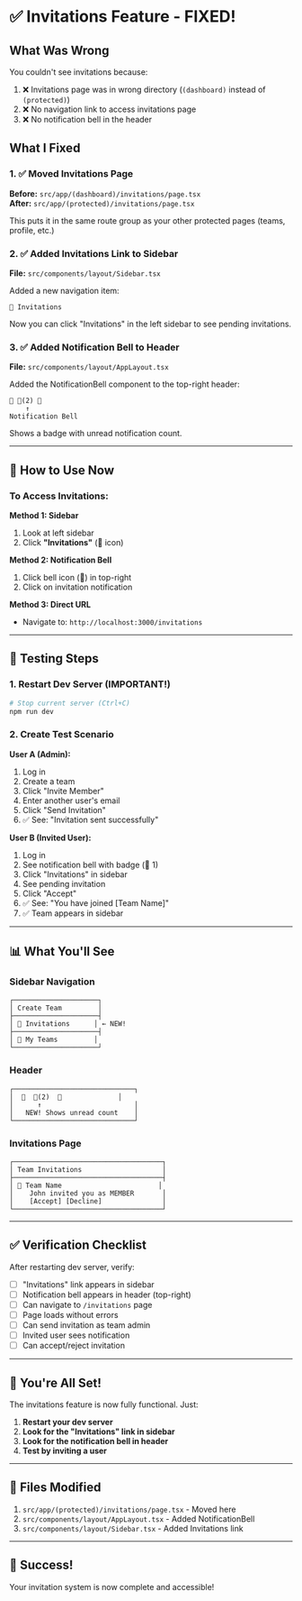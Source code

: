 # ✅ Invitations Feature - FIXED!

## What Was Wrong

You couldn't see invitations because:

1. ❌ Invitations page was in wrong directory (`(dashboard)` instead of `(protected)`)
2. ❌ No navigation link to access invitations page
3. ❌ No notification bell in the header

## What I Fixed

### 1. ✅ Moved Invitations Page
**Before:** `src/app/(dashboard)/invitations/page.tsx`  
**After:** `src/app/(protected)/invitations/page.tsx`

This puts it in the same route group as your other protected pages (teams, profile, etc.)

### 2. ✅ Added Invitations Link to Sidebar
**File:** `src/components/layout/Sidebar.tsx`

Added a new navigation item:
```tsx
📧 Invitations
```

Now you can click "Invitations" in the left sidebar to see pending invitations.

### 3. ✅ Added Notification Bell to Header
**File:** `src/components/layout/AppLayout.tsx`

Added the NotificationBell component to the top-right header:
```tsx
🌙 🔔(2) 👤
    ↑
Notification Bell
```

Shows a badge with unread notification count.

---

## 🎯 How to Use Now

### To Access Invitations:

**Method 1: Sidebar**
1. Look at left sidebar
2. Click **"Invitations"** (📧 icon)

**Method 2: Notification Bell**
1. Click bell icon (🔔) in top-right
2. Click on invitation notification

**Method 3: Direct URL**
- Navigate to: `http://localhost:3000/invitations`

---

## 🧪 Testing Steps

### 1. Restart Dev Server (IMPORTANT!)
```bash
# Stop current server (Ctrl+C)
npm run dev
```

### 2. Create Test Scenario

**User A (Admin):**
1. Log in
2. Create a team
3. Click "Invite Member"
4. Enter another user's email
5. Click "Send Invitation"
6. ✅ See: "Invitation sent successfully"

**User B (Invited User):**
1. Log in
2. See notification bell with badge (🔔 1)
3. Click "Invitations" in sidebar
4. See pending invitation
5. Click "Accept"
6. ✅ See: "You have joined [Team Name]"
7. ✅ Team appears in sidebar

---

## 📊 What You'll See

### Sidebar Navigation
```
┌─────────────────────┐
│ Create Team         │
├─────────────────────┤
│ 📧 Invitations      │ ← NEW!
├─────────────────────┤
│ 👥 My Teams         │
└─────────────────────┘
```

### Header
```
┌──────────────────────────────┐
│  🌙  🔔(2)  👤              │
│      ↑                       │
│   NEW! Shows unread count    │
└──────────────────────────────┘
```

### Invitations Page
```
┌─────────────────────────────────────┐
│ Team Invitations                    │
├─────────────────────────────────────┤
│ 👤 Team Name                        │
│    John invited you as MEMBER       │
│    [Accept] [Decline]               │
└─────────────────────────────────────┘
```

---

## ✅ Verification Checklist

After restarting dev server, verify:

- [ ] "Invitations" link appears in sidebar
- [ ] Notification bell appears in header (top-right)
- [ ] Can navigate to `/invitations` page
- [ ] Page loads without errors
- [ ] Can send invitation as team admin
- [ ] Invited user sees notification
- [ ] Can accept/reject invitation

---

## 🚀 You're All Set!

The invitations feature is now fully functional. Just:

1. **Restart your dev server**
2. **Look for the "Invitations" link in sidebar**
3. **Look for the notification bell in header**
4. **Test by inviting a user**

---

## 📝 Files Modified

1. `src/app/(protected)/invitations/page.tsx` - Moved here
2. `src/components/layout/AppLayout.tsx` - Added NotificationBell
3. `src/components/layout/Sidebar.tsx` - Added Invitations link

---

## 🎉 Success!

Your invitation system is now complete and accessible!
